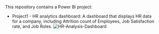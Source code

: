 This repository contains a Power Bi project:

- Project1 - HR analytics dashboard: A dashboard that displays HR data for a company, including Attrition count of Employees, Job Satisfaction rate, and Job Roles.
![HR-Analysis-Dashboard](https://user-images.githubusercontent.com/104791884/227393478-6a0d75ab-b6e8-41ef-8894-7ea529191153.jpg)
